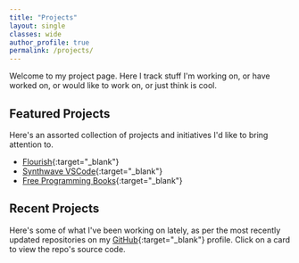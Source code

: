 ```yaml
---
title: "Projects"
layout: single
classes: wide
author_profile: true
permalink: /projects/
---
```


Welcome to my project page. Here I track stuff I'm working on, or have worked on, or would like to work on, or just think is cool.

## Featured Projects

Here's an assorted collection of projects and initiatives I'd like to bring attention to.

* [Flourish](https://flourish.studio/){:target="_blank"}
* [Synthwave VSCode](https://github.com/robb0wen/synthwave-vscode){:target="_blank"}
* [Free Programming Books](https://github.com/EbookFoundation/free-programming-books){:target="_blank"}

## Recent Projects

Here's some of what I've been working on lately, as per the most recently updated repositories on my [GitHub](https://github.com/segunak){:target="_blank"} profile. Click on a card to view the repo's source code.

<link rel="stylesheet" href="/assets/css/card.css">
<script src="/assets/js/card-generator.js"></script>
<div id="github-cards-container"></div>
